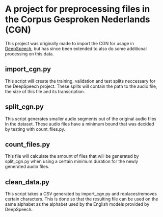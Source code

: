 # A project for preprocessing files in the Corpus Gesproken Nederlands (CGN)
This project was originally made to import the CGN for usage in [DeepSpeech](https://github.com/mozilla/DeepSpeech), but has since been extended to also do some additional processing on this data.

## import_cgn.py
This script will create the training, validation and test splits neccessary for the DeepSpeech project. These splits will contain the path to the audio file, the size of this file and its transcription.

## split_cgn.py
This script generates smaller audio segments out of the original audio files in the dataset. These audio files have a minimum bound that was decided by testing with count_files.py.

## count_files.py
This file will calculate the amount of files that will be generated by split_cgn.py when using a certain minimum duration for the newly generated audio files.

## clean_data.py
This script takes a CSV generated by import_cgn.py and replaces/removes certain characters. This is done so that the resulting file can be used on the same alphabet as the alphabet used by the English models provided by DeepSpeech.
